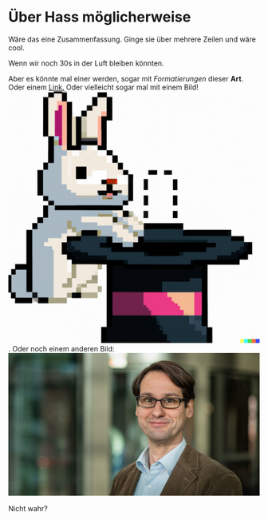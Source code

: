 # Über Hass möglicherweise

Wäre das eine Zusammenfassung.
Ginge sie über mehrere Zeilen
und wäre cool.

Wenn wir noch 30s in der Luft
bleiben könnten.

Aber es könnte mal einer werden, sogar mit
*Formatierungen* dieser __Art__.
Oder einem [Link.](http://www.geos-infobase.de)
Oder vielleicht sogar mal mit einem Bild!
![une image](./images/dalle.png). Oder noch
einem anderen Bild: ![une imago](./images/marx.jpg)

Nicht wahr?
